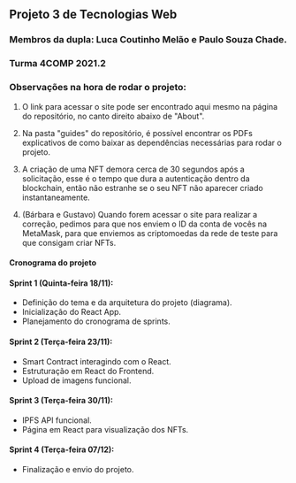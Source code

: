 ## Projeto 3 de Tecnologias Web

### Membros da dupla: Luca Coutinho Melão e Paulo Souza Chade.

### Turma 4COMP 2021.2

### Observações na hora de rodar o projeto:

1. O link para acessar o site pode ser encontrado aqui mesmo na página do repositório, no canto direito abaixo de "About".

2. Na pasta "guides" do repositório, é possível encontrar os PDFs explicativos de como baixar as dependências necessárias para rodar o projeto.

3. A criação de uma NFT demora cerca de 30 segundos após a solicitação, esse é o tempo que dura a autenticação dentro da blockchain, então não estranhe se o seu NFT não aparecer criado instantaneamente.

4. (Bárbara e Gustavo) Quando forem acessar o site para realizar a correção, pedimos para que nos enviem o ID da conta de vocês na MetaMask, para que enviemos as criptomoedas da rede de teste para que consigam criar NFTs.


#### Cronograma do projeto

#### Sprint 1 (Quinta-feira 18/11):
* Definição do tema e da arquitetura do projeto (diagrama).
* Inicialização do React App.
* Planejamento do cronograma de sprints.

#### Sprint 2 (Terça-feira 23/11):
* Smart Contract interagindo com o React.
* Estruturação em React do Frontend.
* Upload de imagens funcional.

#### Sprint 3 (Terça-feira 30/11):
* IPFS API funcional.
* Página em React para visualização dos NFTs.

#### Sprint 4 (Terça-feira 07/12):
* Finalização e envio do projeto.
